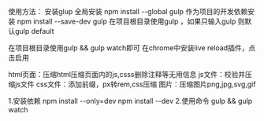 
使用方法：
安装glup 
全局安装 npm install --global gulp
作为项目的开发依赖安装 npm install --save-dev gulp
在项目根目录使用gulp <taskname>，如果只输入gulp 则默认gulp default

在项目根目录使用gulp && gulp watch即可
在chrome中安装live reload插件，点击启用

html页面：压缩html压缩页面内的js,csss删除注释等无用信息
js文件：校验并压缩js文件
css文件：添加前缀，px转rem,css压缩
图片：压缩图片png,jpg,svg,gif


1.安装依赖
npm install --only=dev
npm install --dev
2.使用命令
gulp && gulp watch